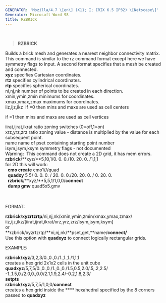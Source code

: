 ```yaml
---
GENERATOR: 'Mozilla/4.7 \[en\] (X11; I; IRIX 6.5 IP32) \[Netscape\]'
Generator: Microsoft Word 98
title: RZBRICK
---
```


 

> **RZBRICK**

Builds a brick mesh and generates a nearest neighbor connectivity
matrix. This command is similar to the rz command format except here we
have symmetry flags to input. A second format specifies that a mesh be
created and connected.\
**xyz** specifies Cartesian coordinates.\
**rtz** specifies cylindrical coordinates.\
**rtp** specifies spherical coordinates.\
ni,nj,nk number of points to be created in each direction.\
xmin,ymin,zmin minimums for coordinates.\
xmax,ymax,zmax maximums for coordinates.\
iiz,ijz,ikz  if =0 then mins and maxs are used as cell centers

if =1 then mins and maxs are used as cell vertices

iirat,ijrat,ikrat ratio zoning switches (0=off,1=on)\
xrz,yrz,zrz ratio zoning value - distance is multiplied by the value for
each subsequent point.\
name name of pset containing starting point number\
isym,jsym,ksym symmetry flags - not documented\
Warning:  This command does not create a 2D grid, it has mem errors. 
**rzbrick**/**xyz/**5,10,1/0. 0. 0./10. 20. 0. /1,1,1\
for 2D this will work:\
  **cmo create** cmo1///quad\
  **quadxy** 5 5/ 0. 0. 0. / 20. 0. 0./20. 20. 0. / 0. 20. 0.\
  **rzbrick**/**xyz/**5,5,1/1,0,0/**connect**\
  **dump gmv** quad5x5.gmv\
 \
 

FORMAT:

**rzbrick**/**xyz****rtz****rtp**/ni,nj,nk/xmin,ymin,zmin/xmax,ymax,zmax/\
iiz,ijz,ikz/\[iirat,ijrat,ikrat/xrz,yrz,zrz/isym,jsym,ksym\]\
or\
**rzbrick/xyzrtzrtp/**ni,nj,nk/**pset,get,**name/**connect/**\
Use this option with **quadxyz** to connect logically rectangular grids.

EXAMPLE:

**rzbrick/xyz**/3,2,3/0.,0.,0./1.,1.,1./1,1,1\
creates a hex grid 2x1x2 cells in the unit cube\
**quadxyz**/5,7,5/0.,0.,0./1.,0.,0./1.5,0.5,2.0/.5,.2,2.5/\
-1.,1.5,0./2.0,0.,0.0/2.1,1.9,2.4/-0.2,1.8,2.3/\
**setpts**\
**rzbrick/xyz**/5,7,5/1,0,0/**connect**\
creates a hex grid inside the **** hexahedral specified by the 8 corners
passed to **quadxyz**
